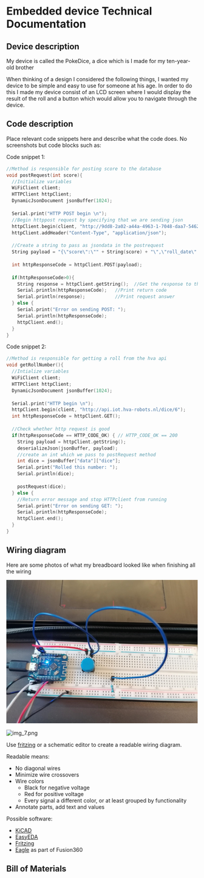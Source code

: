 # Embedded device Technical Documentation

## Device description

My device is called the PokeDice, a dice which is I made for my ten-year-old brother

When thinking of a design I considered the following things, I wanted my device to be simple and easy to use for someone at his age.
In order to do this I made my device consist of an LCD screen where I would display the result of the roll and a button which would allow you to navigate through the device.

## Code description

Place relevant code snippets here and describe what the code does. No screenshots but code blocks such as:

Code snippet 1:
```c++
//Method is responsible for posting score to the database
void postRequest(int score){
  //Initialize variables
  WiFiClient client;
  HTTPClient httpClient;
  DynamicJsonDocument jsonBuffer(1024);
  
  Serial.print("HTTP POST begin \n");
  //Begin httppost request by specifying that we are sending json
  httpClient.begin(client, "http://9dd8-2a02-a44a-4963-1-7048-daa7-5462-aad5.ngrok.io/roll");
  httpClient.addHeader("Content-Type", "application/json");

  //Create a string to pass as jsondata in the postrequest
  String payload = "{\"score\":\"" + String(score) + "\",\"roll_date\":\"0\"}";

  int httpResponseCode = httpClient.POST(payload);

  if(httpResponseCode>0){
    String response = httpClient.getString();  //Get the response to the request
    Serial.println(httpResponseCode);   //Print return code
    Serial.println(response);           //Print request answer
  } else {
    Serial.print("Error on sending POST: ");
    Serial.println(httpResponseCode);
    httpClient.end();
  } 
}
```

Code snippet 2:
```c++
//Method is responsible for getting a roll from the hva api
void getRollNumber(){
  //Intialize variables
  WiFiClient client;
  HTTPClient httpClient;
  DynamicJsonDocument jsonBuffer(1024);

  Serial.print("HTTP begin \n");
  httpClient.begin(client, "http://api.iot.hva-robots.nl/dice/6");
  int httpResponseCode = httpClient.GET();

  //Check whether http request is good
  if(httpResponseCode == HTTP_CODE_OK) { // HTTP_CODE_OK == 200
    String payload = httpClient.getString();
    deserializeJson(jsonBuffer, payload);
    //create an int which we pass to postRequest method
    int dice = jsonBuffer["data"]["dice"];
    Serial.print("Rolled this number: ");
    Serial.println(dice);

    postRequest(dice);
  } else {
    //Return error message and stop HTTPclient from running
    Serial.print("Error on sending GET: ");
    Serial.println(httpResponseCode);
    httpClient.end();
  }
}
```

## Wiring diagram

Here are some photos of what my breadboard looked like when finishing all the wiring

![img_6.png](img_6.png)

![img_7.png](img_7.png)

Use [fritzing](https://fritzing.org/) or a schematic editor to create a readable wiring diagram.

Readable means:
- No diagonal wires
- Minimize wire crossovers
- Wire colors
  - Black for negative voltage
  - Red for positive voltage
  - Every signal a different color, or at least grouped by functionality
- Annotate parts, add text and values

Possible software:
- [KiCAD](https://www.kicad.org/)
- [EasyEDA](https://easyeda.com/)
- [Fritzing](https://fritzing.org/)
- [Eagle](https://www.autodesk.com/products/eagle/overview) as part of Fusion360



## Bill of Materials
